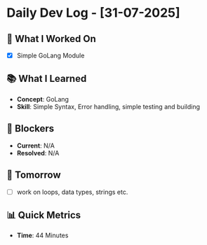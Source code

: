 # Daily Dev Log - [31-07-2025]

## 🎯 What I Worked On

- [x] Simple GoLang Module

## 📚 What I Learned

- **Concept**: GoLang
- **Skill**: Simple Syntax, Error handling, simple testing and building

## 🚧 Blockers

- **Current**: N/A
- **Resolved**: N/A

## 🎯 Tomorrow

- [ ] work on loops, data types, strings etc.

## 📊 Quick Metrics

- **Time**: 44 Minutes
